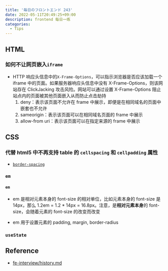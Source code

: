 ```yaml
---
title: '毎日のフロントエンド 243'
date: 2022-05-11T20:49:25+09:00
description: frontend 每日一练
categories:
  - Tips
---
```


## HTML

### 如何不让网页嵌入`iframe`

- HTTP 响应头信息中的`X-Frame-Options`，可以指示浏览器是否应该加载一个 iframe 中的页面。如果服务器响应头信息中没有 X-Frame-Options，则该网站存在 ClickJacking 攻击风险。网站可以通过设置 X-Frame-Options 阻止站点内的页面被其他页面嵌入从而防止点击劫持
  1. deny：表示该页面不允许在 frame 中展示，即便是在相同域名的页面中嵌套也不允许
  2. sameorigin：表示该页面可以在相同域名页面的 frame 中展示
  3. allow-from uri：表示该页面可以在指定来源的 frame 中展示

## CSS

### 代替 html5 中不再支持 table 的 `cellspacing` 和 `cellpadding` 属性

- [`border-spacing`](https://developer.mozilla.org/zh-CN/docs/Web/CSS/border-spacing)

### `em`

#### `em`

- em 是相对元素本身的 font-size 的相对单位，比如元素本身的 font-size 是 14px，那么 1.2em = 1.2 \* 14px = 16.8px。注意，是**相对元素本身**的 font-size，会随着元素的 font-size 的改变而改变

- em 用于设置元素的 padding, margin, border-radius

### `useState`

## Reference

- [fe-interview/history.md](https://github.com/haizlin/fe-interview/blob/master/category/history.md)
